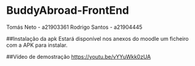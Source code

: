 # BuddyAbroad-FrontEnd 
Tomás Neto - a21903361
Rodrigo Santos - a21904445

##Instalação da apk
Estará disponível nos anexos do moodle um ficheiro com a APK para instalar.

##Vídeo de demostração
https://youtu.be/vYYuWkk0zUA
